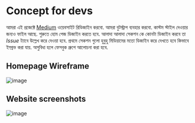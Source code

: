 # Concept for devs
আমরা এই প্রজেক্টে [Medium](https://medium.com/) ওয়েবসাইট রিডিজাইন করবো. আমরা বুটস্ট্রাপ ব্যবহার করবো. কাস্টম স্টাইল দেওয়ার জন্যও ফাইল আছে. শুরুতে হোম পেজ ডিজাইন করতে হবে. আলাদা আলাদা সেকশন কে কোনটা ডিজাইন করবে তা *Issue* ট্যাবে উল্লেখ করে দেওয়া হবে. প্রথমে সেকশন গুলো হুবুহু মিডিয়ামের মতো ডিজাইন করে দেখতে হবে কিভাবে ইম্প্রভ করা যায়. অসুবিধা হলে ফেসবুক গ্রুপে আলোচনা করা হবে.

## Homepage Wireframe
![image](https://user-images.githubusercontent.com/50569315/121794249-85c57300-cc28-11eb-9078-a7bc4c21a231.png)

## Website screenshots
![image](https://user-images.githubusercontent.com/50569315/122258981-79286f80-cef3-11eb-8753-7b870e74f008.png)
